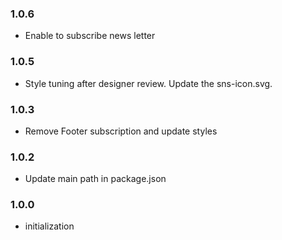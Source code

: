 ### 1.0.6
- Enable to subscribe news letter

### 1.0.5
- Style tuning after designer review. Update the sns-icon.svg.

### 1.0.3

- Remove Footer subscription and update styles

### 1.0.2

- Update main path in package.json

### 1.0.0
- initialization
